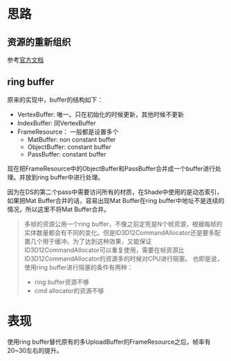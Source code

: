 # 思路
## 资源的重新组织
参考[官方文档](https://docs.microsoft.com/zh-cn/windows/win32/direct3d12/memory-management)

## ring buffer 
原来的实现中，buffer的结构如下：
- VertexBuffer: 唯一。只在初始化的时候更新，其他时候不更新
- IndexBuffer: 同VertexBuffer
- FrameResource： 一般都是设置多个
  - MatBuffer: non constant buffer
  - ObjectBuffer: constant buffer
  - PassBuffer: constant buffer

现在把FrameResource中的ObjectBuffer和PassBuffer合并成一个buffer进行处理。并放到ring buffer中进行处理。

因为在DS的第二个pass中需要访问所有的材质，在Shade中使用的是动态索引，如果把Mat Buffer合并的话，容易出现Mat Buffer在ring buffer中地址不是连续的情况，所以这里不将Mat Buffer合并。

> 多帧的资源公用一个ring buffer，不像之前定死是N个帧资源，根据每帧的实体数量都会有不同的变化。但是ID3D12CommandAllocator还是要多配置几个用于缓冲。为了达到这种效果，又能保证ID3D12CommandAllocator可以重复使用，需要在帧资源比ID3D12CommandAllocator的资源多的时候对CPU进行阻塞。
> 也即是说，使用ring buffer进行阻塞的条件有两种：
> - ring buffer资源不够
> - cmd allocator的资源不够

# 表现
使用ring buffer替代原有的多UploadBuffer的FrameResource之后，帧率有20~30左右的提升。